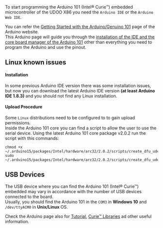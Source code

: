 
To start programming the Arduino 101 (Intel&reg; Curie&trade;) embedded microcontroller of the UDOO X86 you need the `Arduino IDE` or the `Arduino Web IDE`.

You can refer the [Getting Started with the Arduino/Genuino 101](https://www.arduino.cc/en/Guide/Arduino101) page of the Arduino website.  
This Arduino page will guide you through the [installation of the IDE and the core board manager of the Arduino 101](https://www.arduino.cc/en/guide/arduino101#toc2) other than everything you need to program the Arduino and use the pinout.

## Linux known issues

#### Installation

In some previous Arduino IDE version there was some installation issues, but now you can download the latest Arduino IDE version **(at least Arduino IDE 1.8.3)** and you should not find any Linux installation.

#### Upload Procedure

Some `Linux` distributions need to be configured to to gain upload permissions.  
Inside the Arduino 101 core you can find a script to allow the user to use the serial device. Using the latest Arduino 101 core package v2.0.2 run the script with this commands:

    chmod +x ~/.arduino15/packages/Intel/hardware/arc32/2.0.2/scripts/create_dfu_udev_rule
    sudo ~/.arduino15/packages/Intel/hardware/arc32/2.0.2/scripts/create_dfu_udev_rule

## USB Devices

The USB device where you can find the Arduino 101 (Intel&reg; Curie&trade;) embedded may vary in accordance with the number of USB devices connected to the board.  
Usually, you should find the Arduino 101 in the `COM3` in **Windows 10** and `/dev/ttyACM0` in **Unix/Linux** OS.

Check the Arduino page also for [Tutorial](https://www.arduino.cc/en/guide/arduino101#toc8), [Curie&trade; Libraries](https://www.arduino.cc/en/guide/arduino101#toc9) ad other useful information.

